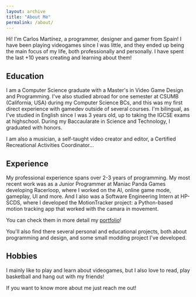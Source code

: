 ```yaml
---
layout: archive
title: "About Me"
permalink: /about/
---
```


Hi! I'm Carlos Martínez, a programmer, designer and gamer from Spain! I have been playing videogames since I was little, and they ended up being the main focus of my life, both professionally and personally. I have spent the last +10 years creating and learning about them!

## Education

I am a Computer Science graduate with a Master's in Video Game Design and Programming. I've also studied abroad for one semester at CSUMB (California, USA) during my Computer Science BCs, and this was my first direct experience with gamedev outside of several courses. I'm bilingual, as I've studied in English since I was 3 years old, up to taking the IGCSE exams at highschool. During my Baccaularate in Science and Technology, I graduated with honors.

I am also a musician, a self-taught video creator and editor, a Certified Recreational Activities Coordinator...

## Experience

My professional experience spans over 2-3 years of programming. My most recent work was as a Junior Programmer at Maniac Panda Games developing Racerloop, where I worked on the AI, online game mode, gameplay, UI and more. And I also was a Software Engineering Intern at HP-SCDS, where I developed the MotionTracker project: a Python-based motion tracking app that worked with the camara in movement.

You can check them in more detail my [portfolio](/portfolio)!

You'll also find there several personal and educational projects, both about programming and design, and some small modding project I've developed.

## Hobbies

I mainly like to play and learn about videogames, but I also love to read, play basketball and hang out with my friends!

If you want to know more about me just reach me out!
